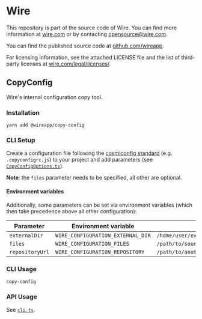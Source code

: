 # Wire

This repository is part of the source code of Wire. You can find more information at [wire.com](https://wire.com) or by contacting opensource@wire.com.

You can find the published source code at [github.com/wireapp](https://github.com/wireapp).

For licensing information, see the attached LICENSE file and the list of third-party licenses at [wire.com/legal/licenses/](https://wire.com/legal/licenses/).

## CopyConfig

Wire's internal configuration copy tool.

### Installation

```
yarn add @wireapp/copy-config
```

### CLI Setup

Create a configuration file following the [cosmiconfig standard](https://github.com/davidtheclark/cosmiconfig#cosmiconfig) (e.g. `.copyconfigrc.js`) to your project and add parameters (see [`CopyConfigOptions.ts`](./src/main/CopyConfigOptions.ts)).

**Note**: the `files` parameter needs to be specified, all other are optional.

#### Environment variables

Additionally, some parameters can be set via environment variables (which then take precedence above all other configuration):

| Parameter       | Environment variable              | Example                                                                               |
| --------------- | --------------------------------- | ------------------------------------------------------------------------------------- |
| `externalDir`   | `WIRE_CONFIGURATION_EXTERNAL_DIR` | `/home/user/externalDir`                                                              |
| `files`         | `WIRE_CONFIGURATION_FILES`        | `/path/to/source.txt:/path/to/destination.txt;/path/to/source/:/path/to/destination/` |
| `repositoryUrl` | `WIRE_CONFIGURATION_REPOSITORY`   | `/path/to/anotherDir/*:[/path/to/thirdDir/,/path/to/destinationDir/]`                 |

### CLI Usage

```
copy-config
```

### API Usage

See [`cli.ts`](./src/main/cli.ts).
